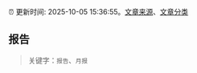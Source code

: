 :alarm_clock: 更新时间: 2025-10-05 15:36:55。[文章来源](/README.md)、[文章分类](/TAGS.md)

## 报告


> 关键字：`报告`、`月报`



